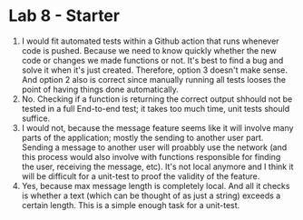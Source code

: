 # Lab 8 - Starter
1. I would fit automated tests within a Github action that runs whenever code is pushed. Because we need to know quickly whether the new code or changes we made functions or not. It's best to find a bug and solve it when it's just created. Therefore, option 3 doesn't make sense. And option 2 also is correct since manually running all tests looses the point of having things done automatically. 
2. No. Checking if a function is returning the correct output shhould not be tested in a full End-to-end test; it takes too much time, unit tests should suffice. 
3. I would not, because the message feature seems like it will involve many parts of the application; mostly the sending to another user part. Sending a message to another user will proabbly use the network (and this process would also involve with functions responsible for finding the user, receiving the message, etc). It's not local anymore and I think it will be difficult for a unit-test to proof the validity of the feature.
4. Yes, because max message length is completely local. And all it checks is whether a text (which can be thought of as just a string) exceeds a certain length. This is a simple enough task for a unit-test. 
